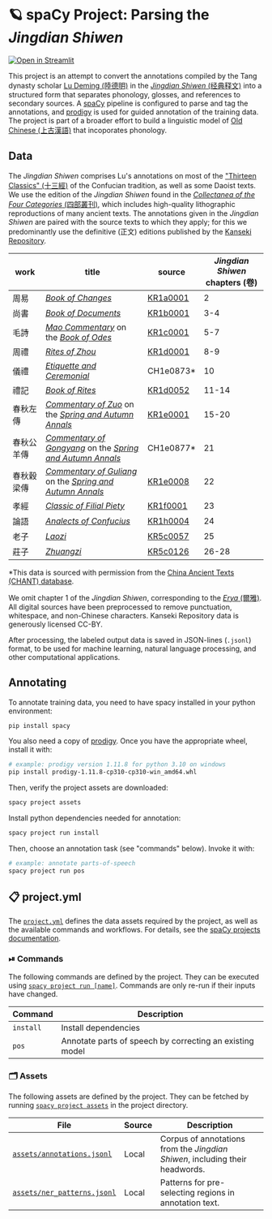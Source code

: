 <!-- SPACY PROJECT: AUTO-GENERATED DOCS START (do not remove) -->

# 🪐 spaCy Project: Parsing the _Jingdian Shiwen_

[![Open in Streamlit](https://static.streamlit.io/badges/streamlit_badge_black_white.svg)](https://direct-phonology-jdsw-scriptsvisualize-0px83h.streamlit.app/)

This project is an attempt to convert the annotations compiled by the Tang dynasty scholar [Lu Deming (陸德明)](https://en.wikipedia.org/wiki/Lu_Deming) in the [_Jingdian Shiwen_ (经典释文)](https://en.wikipedia.org/wiki/Jingdian_Shiwen) into a structured form that separates phonology, glosses, and references to secondary sources. A [spaCy](https://spacy.io/) pipeline is configured to parse and tag the annotations, and [prodigy](https://prodi.gy/) is used for guided annotation of the training data. The project is part of a broader effort to build a linguistic model of [Old Chinese (上古漢語)](https://en.wikipedia.org/wiki/Old_Chinese) that incoporates phonology.

## Data
The _Jingdian Shiwen_ comprises Lu's annotations on most of the ["Thirteen Classics" (十三經)](https://en.wikipedia.org/wiki/Thirteen_Classics) of the Confucian tradition, as well as some Daoist texts. We use the edition of the _Jingdian Shiwen_ found in the [_Collectanea of the Four Categories_ (四部叢刊)](http://www.chinaknowledge.de/Literature/Poetry/sibucongkan.html), which includes high-quality lithographic reproductions of many ancient texts. The annotations given in the _Jingdian Shiwen_ are paired with the source texts to which they apply; for this we predominantly use the definitive (正文) editions published by the [Kanseki Repository](https://www.kanripo.org/).

|work|title|source|_Jingdian Shiwen_ chapters (卷)|
|-|-|-|-|
|周易|[_Book of Changes_](https://en.wikipedia.org/wiki/I_Ching)|[KR1a0001](https://github.com/kanripo/KR1a0001)|2
|尚書|[_Book of Documents_](https://en.wikipedia.org/wiki/Book_of_Documents)|[KR1b0001](https://github.com/kanripo/KR1b0001)|3-4|
|毛詩|[_Mao Commentary_](https://en.wikipedia.org/wiki/Mao_Commentary) on the [_Book of Odes_](https://en.wikipedia.org/wiki/Classic_of_Poetry)|[KR1c0001](https://github.com/kanripo/KR1c0001)|5-7|
|周禮|[_Rites of Zhou_](https://en.wikipedia.org/wiki/Rites_of_Zhou)|[KR1d0001](https://github.com/kanripo/KR1d0001)|8-9|
|儀禮|[_Etiquette and Ceremonial_](https://en.wikipedia.org/wiki/Etiquette_and_Ceremonial)|CH1e0873*|10|
|禮記|[_Book of Rites_](https://en.wikipedia.org/wiki/Book_of_Rites)|[KR1d0052](https://github.com/kanripo/KR1d0052)|11-14|
|春秋左傳|[_Commentary of Zuo_](https://en.wikipedia.org/wiki/Zuo_Zhuan) on the [_Spring and Autumn Annals_](https://en.wikipedia.org/wiki/Spring_and_Autumn_Annals)|[KR1e0001](https://github.com/kanripo/KR1e0001)|15-20|
|春秋公羊傳|[_Commentary of Gongyang_](https://en.wikipedia.org/wiki/Gongyang_Zhuan) on the [_Spring and Autumn Annals_](https://en.wikipedia.org/wiki/Spring_and_Autumn_Annals)|CH1e0877*|21|
|春秋穀梁傳|[_Commentary of Guliang_](https://en.wikipedia.org/wiki/Guliang_Zhuan) on the [_Spring and Autumn Annals_](https://en.wikipedia.org/wiki/Spring_and_Autumn_Annals)|[KR1e0008](https://github.com/kanripo/KR1e0008)|22|
|孝經|[_Classic of Filial Piety_](https://en.wikipedia.org/wiki/Classic_of_Filial_Piety)|[KR1f0001](https://github.com/kanripo/KR1f0001)|23|
|論語|[_Analects of Confucius_](https://en.wikipedia.org/wiki/Analects)|[KR1h0004](https://github.com/kanripo/KR1h0004)|24|
|老子|[_Laozi_](https://en.wikipedia.org/wiki/Tao_Te_Ching)|[KR5c0057](https://github.com/kanripo/KR5c0057)|25|
|莊子|[_Zhuangzi_](https://en.wikipedia.org/wiki/Zhuangzi_(book))|[KR5c0126](https://github.com/kanripo/KR5c0126)|26-28|

*This data is sourced with permission from the [China Ancient Texts (CHANT) database](https://www.cuhk.edu.hk/ics/rccat/en/database.html).

We omit chapter 1 of the _Jingdian Shiwen_, corresponding to the [_Erya_ (爾雅)](https://en.wikipedia.org/wiki/Erya). All digital sources have been preprocessed to remove punctuation, whitespace, and non-Chinese characters. Kanseki Repository data is generously licensed CC-BY.

After processing, the labeled output data is saved in JSON-lines (`.jsonl`) format, to be used for machine learning, natural language processing, and other computational applications.

## Annotating
To annotate training data, you need to have spacy installed in your python environment:
```sh
pip install spacy
```
You also need a copy of [prodigy](https://prodi.gy/). Once you have the appropriate wheel, install it with:
```sh
# example: prodigy version 1.11.8 for python 3.10 on windows
pip install prodigy-1.11.8-cp310-cp310-win_amd64.whl
```
Then, verify the project assets are downloaded:
```sh
spacy project assets
```
Install python dependencies needed for annotation:
```sh
spacy project run install
```
Then, choose an annotation task (see "commands" below). Invoke it with:
```sh
# example: annotate parts-of-speech
spacy project run pos
```


## 📋 project.yml

The [`project.yml`](project.yml) defines the data assets required by the
project, as well as the available commands and workflows. For details, see the
[spaCy projects documentation](https://spacy.io/usage/projects).

### ⏯ Commands

The following commands are defined by the project. They
can be executed using [`spacy project run [name]`](https://spacy.io/api/cli#project-run).
Commands are only re-run if their inputs have changed.

| Command | Description |
| --- | --- |
| `install` | Install dependencies |
| `pos` | Annotate parts of speech by correcting an existing model |

### 🗂 Assets

The following assets are defined by the project. They can
be fetched by running [`spacy project assets`](https://spacy.io/api/cli#project-assets)
in the project directory.

| File | Source | Description |
| --- | --- | --- |
| [`assets/annotations.jsonl`](assets/annotations.jsonl) | Local | Corpus of annotations from the _Jingdian Shiwen_, including their headwords. |
| [`assets/ner_patterns.jsonl`](assets/ner_patterns.jsonl) | Local | Patterns for pre-selecting regions in annotation text. |

<!-- SPACY PROJECT: AUTO-GENERATED DOCS END (do not remove) -->
